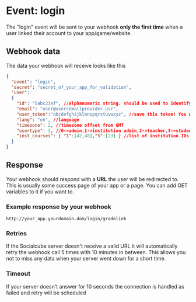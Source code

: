 # Event: login

The "login" event will be sent to your webhook **only the first time** when a user linked their account to your app/game/website.

## Webhook data

The data your webhook will receive looks like this

```json
{
  "event": "login",
  "secret": "secret_of_your_app_for_validation",
  "user": 
  {
    "id": "5abc23af", //alphanumeric string. should be used to identify user since email can be changed
    "email": "user@usersemailprovider.usr",
    "user_token":"abcdefghijklmnopqrstuvwxyz", //save this token! You need this to make REST API requests
    "lang": "en", //language
    "timezone": 2, //timezone offset from GMT
    "usertype": 3, //0->admin,1->institution admin,2->teacher,3->student
    "inst_courses": { "1":[42,48],"5":[23] } //list of institution IDs and which courses in these institutions the user is a member of
  }
}
```

## Response
Your webhook should respond with a **URL** the user will be redirected to. This is usually some success page of your app or a page. You can add GET variables to it if you want to.

### Example response by your webhook
```
http://your_app.yourdomain.dom/login/gradelink
```

### Retries
If the Socialcube server doesn't receive a valid URL it will automatically retry the webhook call 5 times with 10 minutes in between. This allows you not to miss any data when your server went down for a short time.

### Timeout
If your server doesn't answer for 10 seconds the connection is handled as failed and retry will be scheduled